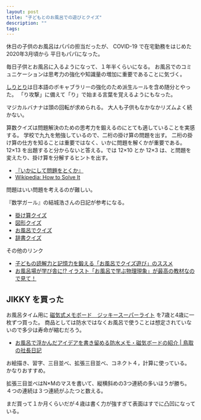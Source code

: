 ```yaml
---
layout: post
title: "子どもとのお風呂での遊びとクイズ"
description: ""
tags: 
---
```

休日の子供のお風呂はパパの担当だったが、
COVID-19 で在宅勤務をはじめた2020年3月頃から
平日もパパになった。

毎日子供とお風呂に入るようになって、１年半くらいになる。
お風呂でのコミュニケーションは思考力の強化や知識量の増加に重要であることに気づく。

[しりとり](https://w.wiki/4Gu8)は日本語のボキャブラリーの強化のため派生ルールを含め随分とやった。
「り攻撃」に備えて「り」で始まる言葉を覚えるようにもなった。

マジカルバナナは頭の回転が求められる。
大人も子供もなかなかリズムよく続かない。

算数クイズは問題解決のための思考力を鍛えるのにとても適していることを実感する。
学校で九九を勉強しているので、二桁の掛け算の問題を出す。
二桁の掛け算の仕方を知ることは重要ではなく、いかに問題を解くかが重要である。
12×13 を出題すると分からないと答える。では 12×10 とか 12×3 は、と問題を変えたり、掛け算を分解するヒントを出す。

* [『いかにして問題をとくか』](https://www.amazon.co.jp/dp/4621045938)
* [Wikipedia: How to Solve It](https://en.wikipedia.org/wiki/How_to_Solve_It)

問題はいい問題を考えるのが難しい。

『数学ガール』の結城浩さんの日記が参考になる。

* [掛け算クイズ](https://www.hyuki.com/dig/kakezan.html)
* [図形クイズ](https://www.hyuki.com/dig/zukei.html)
* [お風呂でクイズ](https://www.hyuki.com/dig/imaginary.html)
* [辞書クイズ](https://www.hyuki.com/dig/dicquiz.html)

その他のリンク

* [子どもの読解力と記憶力を鍛える「お風呂でクイズ遊び」のススメ](https://note.com/ma_navi/n/n81a7de78e621)
* [お風呂場が学び舎に!? イラスト「お風呂で学ぶ物理現象」が最高の教材なので見て！](https://www.buzzfeed.com/jp/annekuninaka/learning-and-enjoying-1)


## JIKKY を買った

お風呂タイム用に
[磁気式メモボード　ジッキースーパーライト](https://www.pilot.co.jp/products/stationery/board/jikky/superlight/)
を7歳と4歳に一枚ずつ買った。
商品としては防水ではなくお風呂で使うことは想定されていないので多少は寿命が縮むだろう。

* [お風呂で浮かんだアイデアを書き留める防水メモ・磁気ボードの紹介 | 鳥取の社長日記](http://blog.livedoor.jp/remsy/archives/52021904.html)

お絵描き、習字、三目並べ、拡張三目並べ、コネクト４，計算に使っている。
かなりおすすめ。

拡張三目並べはN×Mのマスを書いて、縦横斜めの3つ連続の多いほうが勝ち。
４つの連続は３つ連続がふたつと数える。

まだ買って１か月くらいだが４歳は書く力が強すぎて表面はすでに凸凹になっている。
